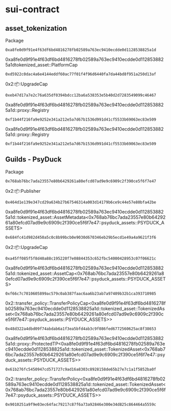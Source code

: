 # sui-contract

## asset_tokenization

Package

```
0xa8fe0d9f91e4f63df6bd4816278fb02589a763ec9410ecdde0d1128538825a1d
```

0xa8fe0d9f91e4f63df6bd4816278fb02589a763ec9410ecdde0d1128538825a1dtokenized_asset::PlatformCap

```
0xd5922c0dac4a6e4144eddf60ac77f01f4f96d6440fa7da44bd8f951a250d13af
```

0x2::package::UpgradeCap

```
0xeb47d17a7e2c76a635df0394bdcc12ba6a538353e5b40d2d7283549099c46467
```

0xa8fe0d9f91e4f63df6bd4816278fb02589a763ec9410ecdde0d1128538825a1d::proxy::Registry

```
0xf1b44f216fa9e9252e341a212e5a7d67b1536d991d41cf5533b69063ec83e509
```

0xa8fe0d9f91e4f63df6bd4816278fb02589a763ec9410ecdde0d1128538825a1d::proxy::Registry

```
0xf1b44f216fa9e9252e341a212e5a7d67b1536d991d41cf5533b69063ec83e509
```

## Guilds - PsyDuck

Package

```
0x768ab76bc7ada23557e80b6429261a80efcd07ad9e9c6909c2f390ce5f6f7e47
```

0x2::package::Publisher

```
0x464d1e139e347cd29a634b27b67546314a003d14179b6ce9c44e57e80bfa42be
```

0xa8fe0d9f91e4f63df6bd4816278fb02589a763ec9410ecdde0d1128538825a1d::tokenized_asset::AssetMetadata<0x768ab76bc7ada23557e80b6429261a80efcd07ad9e9c6909c2f390ce5f6f7e47::psyduck_assets::PSYDUCK_ASSETS>

```
0x684fc41d982d450a5c0c8b99bcb0e9030d670346eb29b5ecd1e49a4a9621f3f6
```

0x2::package::UpgradeCap

```
0xa45ff085f5f8d40a88c195220f7e08844353c652fbc54000428953c07f06621c
```

0xa8fe0d9f91e4f63df6bd4816278fb02589a763ec9410ecdde0d1128538825a1d::tokenized_asset::AssetCap<0x768ab76bc7ada23557e80b6429261a80efcd07ad9e9c6909c2f390ce5f6f7e47::psyduck_assets::PSYDUCK_ASSETS>

```
0xf66c7c7010605899ac579c0ab387faac6aa6b23ab7a97409b32b1ca393710985
```

0x2::transfer_policy::TransferPolicyCap<0xa8fe0d9f91e4f63df6bd4816278fb02589a763ec9410ecdde0d1128538825a1d::tokenized_asset::TokenizedAsset<0x768ab76bc7ada23557e80b6429261a80efcd07ad9e9c6909c2f390ce5f6f7e47::psyduck_assets::PSYDUCK_ASSETS>>

```
0x48d322a4dbd09f74abdab6a1f3ea5bfd4ab3c9f086fed6772560625ac8f38653
```

0xa8fe0d9f91e4f63df6bd4816278fb02589a763ec9410ecdde0d1128538825a1d::proxy::ProtectedTP<0xa8fe0d9f91e4f63df6bd4816278fb02589a763ec9410ecdde0d1128538825a1d::tokenized_asset::TokenizedAsset<0x768ab76bc7ada23557e80b6429261a80efcd07ad9e9c6909c2f390ce5f6f7e47::psyduck_assets::PSYDUCK_ASSETS>>

```
0x61b276fc5450947cd571727c9ad16a8303c8928158de65b27e7c1a1f5852ba0f
```

0x2::transfer_policy::TransferPolicy<0xa8fe0d9f91e4f63df6bd4816278fb02589a763ec9410ecdde0d1128538825a1d::tokenized_asset::TokenizedAsset<0x768ab76bc7ada23557e80b6429261a80efcd07ad9e9c6909c2f390ce5f6f7e47::psyduck_assets::PSYDUCK_ASSETS>>

```
0x9010251a9f9e03ec64fac79217c87f6a73a92846e300e34d825c864464a5559c
```
